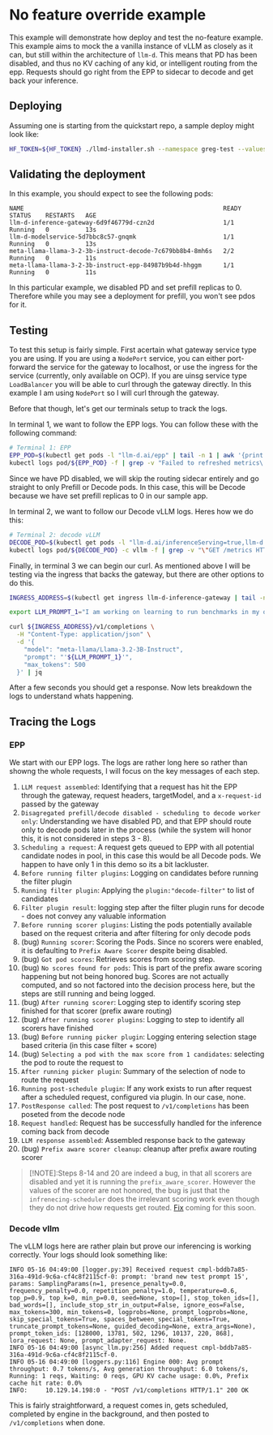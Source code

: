 # No feature override example

This example will demonstrate how deploy and test the no-feature example. This example aims to mock the a vanilla instance of vLLM as closely as it can, but still
within the architecture of `llm-d`. This means that PD has been disabled, and thus no KV caching of any kid, or intelligent routing from the epp.
Requests should go right from the EPP to sidecar to decode and get back your inference.

## Deploying

Assuming one is starting from the quickstart repo, a sample deploy might look like:

```bash
HF_TOKEN=${HF_TOKEN} ./llmd-installer.sh --namespace greg-test --values-file examples/no-features/no-features.yaml
```

## Validating the deployment

In this example, you should expect to see the following pods:

```log
NAME                                                       READY   STATUS    RESTARTS   AGE
llm-d-inference-gateway-6d9f46779d-czn2d                   1/1     Running   0          13s
llm-d-modelservice-5d7bbc8c57-gnqmk                        1/1     Running   0          13s
meta-llama-llama-3-2-3b-instruct-decode-7c679bb8b4-8mh6s   2/2     Running   0          11s
meta-llama-llama-3-2-3b-instruct-epp-84987b9b4d-hhggm      1/1     Running   0          11s
```

In this particular example, we disabled PD and set prefill replicas to 0. Therefore while you may see a deployment for prefill, you won't see pdos for it.

## Testing

To test this setup is fairly simple. First acertain what gateway service type you are using. If you are using a `NodePort` service, you can either port-forward
the service for the gateway to localhost, or use the ingress for the service (currently, only available on OCP). If you are uinsg service type `LoadBalancer`
you will be able to curl through the gateway directly. In this example I am using `NodePort` so I will curl through the gateway.

Before that though, let's get our terminals setup to track the logs.

In terminal 1, we want to follow the EPP logs. You can follow these with the following command:

```bash
# Terminal 1: EPP
EPP_POD=$(kubectl get pods -l "llm-d.ai/epp" | tail -n 1 | awk '{print $1}')
kubectl logs pod/${EPP_POD} -f | grep -v "Failed to refreshed metrics\|Refreshed metrics\|gRPC health check serving\|Refreshing Prometheus Metrics"
```

Since we have PD disabled, we will skip the routing sidecar entirely and go straight to only Prefill or Decode pods. In this case, this will be Decode
because we have set prefill replicas to 0 in our sample app.

In terminal 2, we want to follow our Decode vLLM logs. Heres how we do this:

```bash
# Terminal 2: decode vLLM
DECODE_POD=$(kubectl get pods -l "llm-d.ai/inferenceServing=true,llm-d.ai/role=decode" | tail -n 1 | awk '{print $1}')
kubectl logs pod/${DECODE_POD} -c vllm -f | grep -v "\"GET /metrics HTTP/1.1\" 200 OK\|Avg prompt throughput: 0.0 tokens/s"
```

Finally, in terminal 3 we can begin our curl. As mentioned above I will be testing via the ingress that backs the gateway, but there are other options to do this.

```bash
INGRESS_ADDRESS=$(kubectl get ingress llm-d-inference-gateway | tail -n 1 | awk '{print $3}')

export LLM_PROMPT_1="I am working on learning to run benchmarks in my openshift cluster. I was wondering if you could provide me a list of best practices when collecting metrics on the k8s platform, and furthermore, any OCP specific optimizations that are applicable here. Finally please help me construct a plan to support testing metrics collection for testing and dev environments such as minikube or kind."

curl ${INGRESS_ADDRESS}/v1/completions \
  -H "Content-Type: application/json" \
  -d '{
    "model": "meta-llama/Llama-3.2-3B-Instruct",
    "prompt": "'${LLM_PROMPT_1}'",
    "max_tokens": 500
  }' | jq
```

After a few seconds you should get a response. Now lets breakdown the logs to understand whats happening.

## Tracing the Logs

### EPP

We start with our EPP logs. The logs are rather long here so rather than showng the whole requests, I will focus on the key messages of each step.

1. `LLM request assembled`: Identifying that a request has hit the EPP through the gateway, request headers, targetModel, and a `x-request-id` passed by the gateway
2. `Disagregated prefill/decode disabled - scheduling to decode worker only`: Understanding we have disabled PD, and that EPP should route only to decode pods later in the process (while the system will honor this, it is not considered in steps 3 - 8).
3. `Scheduling a request`: A request gets queued to EPP with all potential candidate nodes in pool, in this case this would be all Decode pods. We happen to have only 1 in this demo so its a bit lackluster.
4. `Before running filter plugins`: Logging on candidates before running the filter plugin
5. `Running filter plugin`: Applying the `plugin:"decode-filter"` to list of candidates
6. `Filter plugin result`: logging step after the filter plugin runs for decode - does not convey any valuable information
7. `Before running scorer plugins`: Listing the pods potentially available based on the request criteria and after filtering for only decode pods
8. (bug) `Running scorer`: Scoring the Pods. Since no scorers were enabled, it is defaulting to `Prefix Aware Scorer` despite being disabled.
9. (bug) `Got pod scores`: Retrieves scores from scoring step.
10. (bug) `No scores found for pods`: This is part of the prefix aware scoring happening but not being honored bug. Scores are not actually computed, and so not factored into the decision process here, but the steps are still running and being logged.
11. (bug) `After running scorer`: Logging step to identify scoring step finished for that scorer (prefix aware routing)
12. (bug) `After running scorer plugins`: Logging to step to identify all scorers have finished
13. (bug) `Before running picker plugin`:  Logging entering selection stage based criteria (in this case filter + score)
14. (bug) `Selecting a pod with the max score from 1 candidates`: selecting the pod to route the request to
15. `After running picker plugin`: Summary of the selection of node to route the request
16. `Running post-schedule plugin`: If any work exists to run after request after a scheduled request, configured via plugin.  In our case, none.
17. `PostResponse called`: The post request to `/v1/completions` has been poseted from the decode node
18. `Request handled`: Request has be successfully handled for the inference coming back from decode
19. `LLM response assembled`: Assembled response back to the gateway
20. (bug) `Prefix aware scorer cleanup`: cleanup after prefix aware routing scorer

> [!NOTE]:Steps 8-14 and 20 are indeed a bug, in that all scorers are disabled and yet it is running the `prefix_aware_scorer`.
> However the values of the scorer are not honored, the bug is just that the `infrenecing-scheduler` does the irrelevant scoring work even though
> they do not drive how requests get routed. [Fix](https://github.com/llm-d/llm-d-inference-scheduler/pull/94) coming for this soon.

### Decode vllm

The vLLM logs here are rather plain but prove our inferencing is working correctly. Your logs should look something like:

```log
INFO 05-16 04:49:00 [logger.py:39] Received request cmpl-bddb7a85-316a-491d-9c6a-cf4c8f2115cf-0: prompt: 'brand new test prompt 15', params: SamplingParams(n=1, presence_penalty=0.0, frequency_penalty=0.0, repetition_penalty=1.0, temperature=0.6, top_p=0.9, top_k=0, min_p=0.0, seed=None, stop=[], stop_token_ids=[], bad_words=[], include_stop_str_in_output=False, ignore_eos=False, max_tokens=300, min_tokens=0, logprobs=None, prompt_logprobs=None, skip_special_tokens=True, spaces_between_special_tokens=True, truncate_prompt_tokens=None, guided_decoding=None, extra_args=None), prompt_token_ids: [128000, 13781, 502, 1296, 10137, 220, 868], lora_request: None, prompt_adapter_request: None.
INFO 05-16 04:49:00 [async_llm.py:256] Added request cmpl-bddb7a85-316a-491d-9c6a-cf4c8f2115cf-0.
INFO 05-16 04:49:00 [loggers.py:116] Engine 000: Avg prompt throughput: 0.7 tokens/s, Avg generation throughput: 6.0 tokens/s, Running: 1 reqs, Waiting: 0 reqs, GPU KV cache usage: 0.0%, Prefix cache hit rate: 0.0%
INFO:     10.129.14.198:0 - "POST /v1/completions HTTP/1.1" 200 OK
```

This is fairly straightforward, a request comes in, gets scheduled, completed by engine in the background, and then posted to `/v1/completions` when done.
